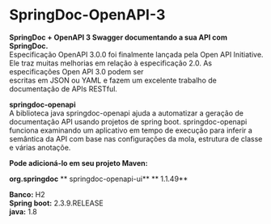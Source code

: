 # SpringDoc-OpenAPI-3<br />
**SpringDoc + OpenAPI 3 Swagger documentando a sua API com SpringDoc.**<br />
Especificação OpenAPI 3.0.0 foi finalmente lançada pela Open API Initiative. Ele traz muitas melhorias em relação à especificação 2.0. As especificações Open API 3.0 podem ser <br />escritas em JSON ou YAML e fazem um excelente trabalho de documentação de APIs RESTful.<br />

**springdoc-openapi**<br />
A biblioteca java springdoc-openapi ajuda a automatizar a geração de documentação API usando projetos de spring boot. springdoc-openapi funciona examinando um aplicativo em
tempo de execução para inferir a semântica da API com base nas configurações da mola, estrutura de classe e várias anotaçõe.<br />

**Pode adicioná-lo em seu projeto Maven:**

**<dependency>**
    **<groupId>org.springdoc</groupId>**
   ** <artifactId>springdoc-openapi-ui</artifactId>**
   ** <version>1.1.49</version>**
**</dependency>**

**Banco:** H2<br />
**Spring boot:** 2.3.9.RELEASE<br />
**java:** 1.8<br />


